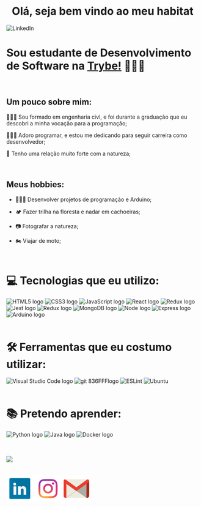 <div align='center'> <h1> Olá, seja bem vindo ao meu habitat</h1></div>

![LinkedIn](IMG_20190120_181535.jpg)
 
 # Sou estudante de Desenvolvimento de Software na [Trybe!](https://www.betrybe.com/) 👨🏻‍💻
<br />

 ## Um pouco sobre mim:

👷🏻‍♂️ Sou formado em engenharia civl, e foi durante a graduação que eu descobri a minha vocação para a programação;

👨🏻‍💻 Adoro programar, e estou me dedicando para seguir carreira como desenvolvedor;

🌳 Tenho uma relação muito forte com a natureza;

<br />

 ## Meus hobbies:

* 👨🏻‍💻 Desenvolver projetos de programação e Arduino;

* 🏕️ Fazer trilha na floresta e nadar em cachoeiras;
  
* 📷 Fotografar a natureza;
 
* 🏍️ Viajar de moto;

<br />

 # 💻 Tecnologias que eu utilizo:
<img src="https://img.shields.io/badge/HTML5-282C34?logo=html5&logoColor=E34F26" alt="HTML5 logo" title="HTML5" height="25" /> <img src="https://img.shields.io/badge/CSS3-282C34?logo=css3&logoColor=1572B6" alt="CSS3 logo" title="CSS3" height="25" /> <img src="https://img.shields.io/badge/JavaScript-282C34?logo=javascript&logoColor=F7DF1E" alt="JavaScript logo" title="JavaScript" height="25" /> <img src="https://img.shields.io/badge/React-282C34?logo=react&logoColor=61DAFB"
alt="React logo" title="React.js / React Native" height="25" /> <img src="https://img.shields.io/badge/Redux-282C34?logo=redux&logoColor=764ABC" alt="Redux logo" title="Redux" height="25" /> <img src="https://img.shields.io/badge/Jest-282C34?logo=jest&logoColor=cc0000" alt="Jest logo" title="Jest" height="25" /> <img src="https://img.shields.io/badge/MySQL-282C34?logo=MySQL&logoColor=f29111" alt="Redux logo" title="MySQL" height="25" />
<img src="https://img.shields.io/badge/MongoDB-282C34?logo=MongoDB&logoColor=589636" alt="MongoDB logo" title="Mongo" height="25" /> <img src="https://img.shields.io/badge/Node.js-282C34?logo=Node.js&logoColor=#339933" alt="Node logo" title="Node" height="25" />
<img src="https://img.shields.io/badge/Express-282C34?logo=Express&logoColor=#339933" alt="Express logo" title="Express" height="25" /> <img src="https://img.shields.io/badge/Arduino-282C34?logo=Arduino&logoColor=#00989d" alt="Arduino logo" title="Arduino" height="25" />
<br />
<br />

# 🛠️ Ferramentas que eu costumo utilizar:
<img src="https://img.shields.io/badge/VS%20Code-282C34?logo=visual-studio-code&logoColor=007ACC" alt="Visual Studio Code logo" title="Visual Studio Code" height="25" /> <img src="https://img.shields.io/badge/git-282C34?logo=git&logoColor=F05032" alt="git 836FFFlogo" title="git" height="25" /> <img src="https://img.shields.io/badge/ESLint-282C34?logo=eslint&logoColor=6464e2" alt191970="ESLint logo" title="ESLint" height="25" /> <img src="https://img.shields.io/badge/Ubuntu-282C34?logo=Ubuntu&logoColor=F05032" alt191970="Ubuntu logo" title="Ubuntu" height="25" />
<br />
<br />

# 📚 Pretendo aprender:
<img src="https://img.shields.io/badge/Python-282C34?logo=Python&logoColor=007ACC"
alt="Python logo" title="Python" height="25" /> <img src="https://img.shields.io/badge/Java-282C34?logo=Java&logoColor=white" alt="Java logo" title="Java" height="25" /> <img src="https://img.shields.io/badge/Docker-282C34?logo=Docker&logoColor=2496ed"
alt="Docker logo" title="Docker" height="25" />



<br />
<br />
<img src='https://github-readme-stats.vercel.app/api/top-langs/?username=lmuffato&layout=compact'>
<br />
<br />

[![LinkedIn](linkedin1.png)](https://www.linkedin.com/in/lucasmuffato/)
[![Instagram](instagram.png)](https://www.instagram.com/lucasmmuffato/)
[![Mail](mail.png)](mailto:lmiremuffato@gmail.com)


